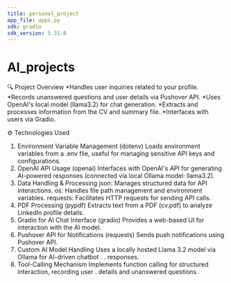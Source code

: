 ```yaml
---
title: personal_project
app_file: apps.py
sdk: gradio
sdk_version: 5.31.0
---
```

# AI_projects

🔍 Project Overview
*Handles user inquiries related to your profile.
*Records unanswered questions and user details via Pushover API.
*Uses OpenAI's local model (llama3.2) for chat generation.
*Extracts and processes information from the CV and summary file.
*Interfaces with users via Gradio.

⚙️ Technologies Used
1. Environment Variable Management (dotenv)
 Loads environment variables from a .env file, useful for managing sensitive API keys and configurations.
2. OpenAI API Usage (openai)
 Interfaces with OpenAI's API for generating AI-powered responses (connected via local Ollama model: llama3.2).
3. Data Handling & Processing
 json: Manages structured data for API interactions.
 os: Handles file path management and environment variables.
 requests: Facilitates HTTP requests for sending API calls.
4. PDF Processing (pypdf)
 Extracts text from a PDF (cv.pdf) to analyze LinkedIn profile details.
5. Gradio for AI Chat Interface (gradio)
 Provides a web-based UI for interaction with the AI model.
6. Pushover API for Notifications (requests)
 Sends push notifications using Pushover API.
7. Custom AI Model Handling
 Uses a locally hosted Llama 3.2 model via Ollama for AI-driven chatbot . . responses.
8. Tool-Calling Mechanism
 Implements function calling for structured interaction, recording user . details and unanswered questions.
